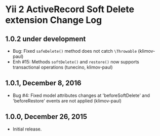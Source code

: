 Yii 2 ActiveRecord Soft Delete extension Change Log
===================================================

1.0.2 under development
-----------------------

- Bug: Fixed `safeDelete()` method does not catch `\Throwable` (klimov-paul)
- Enh #15: Methods `softDelete()` and `restore()` now supports transactional operations (tunecino, klimov-paul)


1.0.1, December 8, 2016
-----------------------

- Bug #4: Fixed model attributes changes at 'beforeSoftDelete' and 'beforeRestore' events are not applied (klimov-paul)


1.0.0, December 26, 2015
------------------------

- Initial release.
